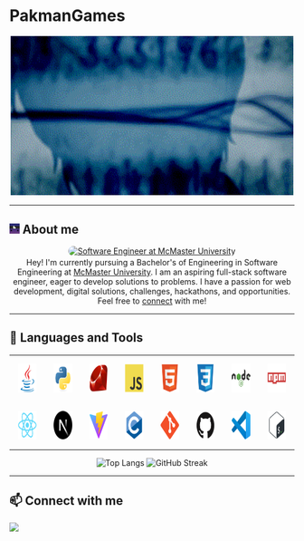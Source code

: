 # PakmanGames

<div align="center"><img src="./images/s;g.gif" alt="gif" width="500px"></div>

---

## <img src="./images/pakmangames.png" alt="gif" width="18px"> About me
<div align="center">
    <a href="https://github.com/PakmanGames" style="border-radius: 16px; overflow: hidden; display: inline-block;"><img src="https://readme-typing-svg.demolab.com?font=Lunasima&weight=900&duration=4000&pause=1000&color=ad5232&background=53348000&center=true&vCenter=true&random=false&width=500&lines=Software+Engineer+at+McMaster+University" alt="Software Engineer at McMaster University"></a>
    <br>
    Hey! I'm currently pursuing a Bachelor's of Engineering in Software Engineering at <a href="https://www.eng.mcmaster.ca/" target="_blank">McMaster University</a>.
    I am an aspiring full-stack software engineer, eager to develop solutions to problems.
    I have a passion for web development, digital solutions, challenges, hackathons, and opportunities.
    <br>
    Feel free to <a href="https://www.linkedin.com/in/andy-pak/">connect</a> with me!
</div>

---

## 💼 Languages and Tools

<div align="center">
    <table>
        <tr align="center">
            <td width="70px" style="padding: 15px;" >
                <img src="./images/icons/java-original.svg" width="50px" height="50px" alt="Java">
            </td>
            <td width="70px" style="padding: 15px;">
                <img src="./images/icons/python-original.svg" width="50px" height="50px" alt="Python">
            </td>
            <td width="70px" style="padding: 15px;">
                <img src="./images/icons/ruby-original.svg" width="50px" height="50px" alt="Ruby">
            </td>
            <td width="70px" style="padding: 15px;">
                <img src="./images/icons/javascript-original.svg" width="50px" height="50px" alt="JavaScript">
            </td>
            <td width="70px" style="padding: 15px;">
                <img src="./images/icons/html5-original.svg" width="50px" height="50px" alt="HTML5">
            </td>
            <td width="70px" style="padding: 15px;">
                <img src="./images/icons/css3-original.svg" width="50px" height="50px" alt="CSS3">
            </td>
            <td width="70px" style="padding: 15px;">
                <img src="./images/icons/nodejs-original-wordmark.svg" width="50px" height="50px" alt="Node.js">
            </td>
            <td width="70px" style="padding: 15px;">
                <img src="./images/icons/npm-original-wordmark.svg" width="50px" height="50px" alt="NPM">
            </td>
        </tr>
        <tr align="center">
            <td width="70px" style="padding: 15px;">
                <img src="./images/icons/react-original.svg" width="50px" height="50px" alt="React">
            </td>
            <td width="70px" style="padding: 15px;">
                <img src="./images/icons/nextjs-original.svg" width="50px" height="50px" alt="Next.js">
            </td>
            <td width="70px" style="padding: 15px;">
                <img src="./images/icons/vitejs-original.svg" width="50px" height="50px" alt="Vite">
            </td>
            <td width="70px" style="padding: 15px;">
                <img src="./images/icons/c-original.svg" width="50px" height="50px" alt="C">
            </td>
            <td width="70px" style="padding: 15px;">
                <img src="./images/icons/git-original.svg" width="50px" height="50px" alt="git">
            </td>
            <td width="70px" style="padding: 15px;">
                <img src="./images/icons/github-original.svg" width="50px" height="50px" alt="GitHub">
            </td>
            <td width="70px" style="padding: 15px;">
                <img src="./images/icons/vscode-original.svg" width="50px" height="50px" alt="vscode">
            </td>
            <td width="70px" style="padding: 15px;">
                <img src="./images/icons/bash-original.svg" width="50px" height="50px" alt="Bash">
            </td>
        </tr>
    </table>
</div>

<p align="center">
  <img src="https://github-readme-stats.vercel.app/api/top-langs/?username=pakmangames&layout=compact" alt="Top Langs" width="300px">
  <img src="https://streak-stats.demolab.com?user=PakmanGames&ring=FF5B5BBE&currStreakLabel=5D8ED0&sideLabels=5D8ED0&dates=000000" alt="GitHub Streak" width="420px"/>
</p>

---

## 📫 Connect with me

<a href="https://www.linkedin.com/in/andy-pak/" target="_blank"><img src="https://img.shields.io/badge/linkedin-0077B5.svg?&style=for-the-badge&logo=linkedin&logoColor=white" height="35px"></a>